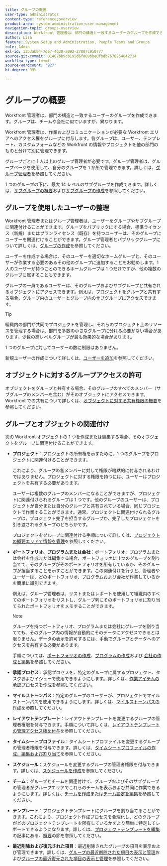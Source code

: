 ```yaml
---
title: グループの概要
user-type: administrator
content-type: reference;overview
product-area: system-administration;user-management
navigation-topic: groups-overview
description: Workfront 管理者は、部門の構造と一致するユーザーのグループを作成できます。グループは、チームや会社に似ていますが、異なります。
author: Lisa
feature: System Setup and Administration, People Teams and Groups
role: Admin
exl-id: 1353ab04-7de7-4d30-a092-27807c950777
source-git-commit: 01487bb9cb195d6fa89bbe0fbdb7678254642714
workflow-type: tm+mt
source-wordcount: '927'
ht-degree: 99%

---
```


# グループの概要

<!-- Audited: 01/2024 -->

Workfront 管理者は、部門の構造と一致するユーザーのグループを作成できます。グループは、チームや会社に似ていますが、異なります。

Workfront 管理者は、作業およびコミュニケーションが必要な Workfront エリアへのアクセス権をグループに付与します。各グループは、ユーザー、テンプレート、カスタムフォームなどの Workfront の情報やプロジェクトを他の部門のものと分けて別に管理できます。

グループごとに 1 人以上のグループ管理者が必要です。グループ管理者は、グループページを使用して、自分のグループを 1 か所で管理できます。詳しくは、[グループ管理者](../../../administration-and-setup/manage-groups/group-roles/group-administrators.md)を参照してください。

1 つのグループの下に、最大 14 レベルのサブグループを作成できます。詳しくは、[サブグループの概要](../../../administration-and-setup/manage-groups/groups-overview/subgroups.md)および[サブグループの作成](../../../administration-and-setup/manage-groups/create-and-manage-subgroups/create-a-subgroup.md)を参照してください。

## グループを使用したユーザーの整理

Workfront 管理者またはグループ管理者は、ユーザーをグループやサブグループに関連付けることができます。グループをパブリックにする場合、標準ライセンス（新規）またはプランライセンス（既存）を持つユーザーは、そのグループにユーザーを関連付けることができます。グループ管理者とパブリックグループについて詳しくは、[グループの作成](../../../administration-and-setup/manage-groups/create-and-manage-groups/create-a-group.md)を参照してください。

ユーザーを作成する場合は、そのユーザーを適切なホームグループと、そのユーザーが作業する必要のあるその他のグループに追加することをお勧めします。1 人のユーザーが持つことのできるホームグループは 1 つだけですが、他の複数のグループに属することもできます。

グループの一員であるユーザーは、そのグループおよびサブグループと共有されるオブジェクトにアクセスできます。例えば、プロジェクトをグループと共有する場合、グループ内のユーザーとグループ内のサブグループにアクセスできます。

>[!TIP]
>
>組織内の部門が共同でプロジェクトを管理し、それらのプロジェクト上のリソースを管理する場合は、部門を多数の小さなグループに分ける必要がない場合があります。少数の高レベルグループが最も効果的な場合があります。

1 つのグループに対してユーザーの数に制限はありません。

新規ユーザーの作成について詳しくは、[ユーザーを追加](../../../administration-and-setup/add-users/add-users.md)を参照してください。

## オブジェクトに対するグループアクセスの許可

オブジェクトをグループと共有する場合、そのグループのすべてのメンバー（サブグループのメンバーを含む）がそのオブジェクトにアクセスできます。Workfront での共有について詳しくは、[オブジェクトに対する共有権限の概要](../../../workfront-basics/grant-and-request-access-to-objects/sharing-permissions-on-objects-overview.md)を参照してください。

## グループとオブジェクトの関連付け

次の Workfront オブジェクトの 1 つを作成または編集する場合、そのオブジェクトをグループに関連付けることができます。

* **プロジェクト**：プロジェクトの所有権を示すために、1 つのグループをプロジェクトに関連付けることができます。

  これにより、グループの各メンバーに対して権限が暗黙的に付与されるわけではありません。プロジェクトに対する権限を持つには、ユーザーはプロジェクトを共有する必要があります。

  ユーザーは複数のグループのメンバーになることができますが、プロジェクトに関連付けられるグループは 1 つです。他のグループのユーザーは、プロジェクトが自分または自分のグループと共有されている場合、同じプロジェクトで作業することができます。通常、プロジェクトに関連付けられるグループは、プロジェクト完了を担当するグループか、完了したプロジェクトを引き渡されるグループのどちらかです。

  プロジェクトをグループに関連付ける手順について詳しくは、[プロジェクトの概要エリアで情報を管理](../../../manage-work/projects/manage-projects/understand-project-overview-area.md)を参照してください。

* **ポートフォリオ、プログラムまたは会社**：ポートフォリオ、プログラムまたは会社を作成または編集する場合、ポートフォリオに 1 つのグループを割り当てて、そのグループがそのポートフォリオを所有しているか、そのグループが担当することを示すことができます。この関連付けを行うと、管理者やユーザーは、どのポートフォリオ、プログラムおよび会社が作業しているかを簡単に識別できます。

  例えば、グループ管理者は、リストまたはレポートを使用して組織内のすべてのポートフォリオをリストし、グループ列にそのポートフォリオに割り当てられたポートフォリオをメモすることができます。

  >[!NOTE]
  >
  >グループを持つポートフォリオ、プログラムまたは会社にグループを割り当てても、そのグループ内の情報が自動的にそのデータにアクセスできるとは限りません。データの表示を許可するには、手動でグループとデータへのアクセスを共有する必要があります。

  手順については、[ポートフォリオの作成](../../../manage-work/portfolios/create-and-manage-portfolios/create-portfolios.md)、[プログラムの作成](../../../manage-work/portfolios/create-and-manage-programs/create-program.md)および [会社の作成と編集](../../../administration-and-setup/set-up-workfront/organizational-setup/create-and-edit-companies.md)を参照してください。

* **承認プロセス**：承認プロセスを、特定のグループに属するプロジェクト、タスクおよびイシューで使用できるようにします。詳しくは、[作業アイテムの承認プロセスを作成](../../../administration-and-setup/customize-workfront/configure-approval-milestone-processes/create-approval-processes.md)を参照してください。
* **マイルストーンパス**：特定のグループのユーザーが、プロジェクトでマイルストーンパスを使用できるようにします。詳しくは、[マイルストーンパスの作成](../../../administration-and-setup/customize-workfront/configure-approval-milestone-processes/create-milestone-path.md)を参照してください。
* **レイアウトテンプレート**：レイアウトテンプレートを変更するグループの管理者権限を付与できます。手順について詳しくは、[レイアウトテンプレートの管理アクセス権を付与](../../../administration-and-setup/customize-workfront/use-layout-templates/grant-admin-access-layout-template.md)を参照してください。

* **タイムシートプロファイル**：タイムシートプロファイルを変更するグループの管理者権限を付与できます。詳しくは、[タイムシートプロファイルの作成、編集および割り当て](../../../timesheets/create-and-manage-timesheets/create-timesheet-profiles.md)を参照してください。

* **スケジュール**：スケジュールを変更するグループの管理者権限を付与できます。詳しくは、[スケジュールを作成](../../../administration-and-setup/set-up-workfront/configure-timesheets-schedules/create-schedules.md)を参照してください。
* **チーム**：グループとチームを関連付けて、グループおよびそのサブグループの管理者がグループエリアでこれらのチームを表示および共同に作業できるようにします。詳しくは、[チームを作成](../../../people-teams-and-groups/create-and-manage-teams/create-a-team.md)または[チーム設定を編集](../../../people-teams-and-groups/create-and-manage-teams/edit-team-settings.md)を参照してください。
* **テンプレート**：プロジェクトテンプレートにグループを割り当てることができます。これにより、プロジェクト作成プロセスを合理化し、どのグループがどのプロジェクトテンプレートを所有しているかをより簡単に特定してレポートできるようになります。詳しくは、[プロジェクトテンプレートを編集](../../../manage-work/projects/create-and-manage-templates/edit-templates.md)の記事にある、[概要](../../../manage-work/projects/create-and-manage-templates/edit-templates.md#overview)の節を参照してください。

* **最近削除および復元された項目**：最近削除されたグループの項目を表示および管理できます。詳しくは、[グループの最近削除された項目の表示と管理](../../../administration-and-setup/manage-groups/work-with-group-objects/view-manage-groups-recently-deleted-objects.md)および[グループの最近復元された項目の表示と管理](../../../administration-and-setup/manage-groups/work-with-group-objects/view-manage-groups-recently-restored-objects.md)を参照してください。
